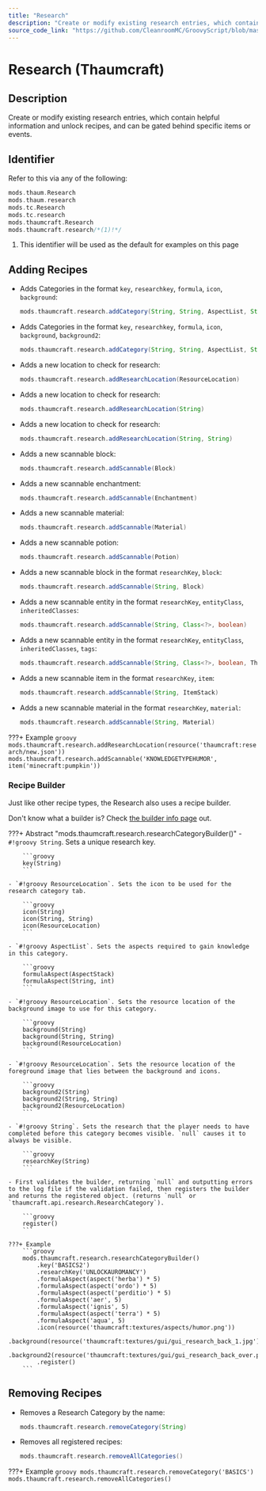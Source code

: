 ```yaml
---
title: "Research"
description: "Create or modify existing research entries, which contain helpful information and unlock recipes, and can be gated behind specific items or events."
source_code_link: "https://github.com/CleanroomMC/GroovyScript/blob/master/src/main/java/com/cleanroommc/groovyscript/compat/mods/thaumcraft/Research.java"
---
```


# Research (Thaumcraft)

## Description

Create or modify existing research entries, which contain helpful information and unlock recipes, and can be gated behind specific items or events.

## Identifier

Refer to this via any of the following:

```groovy hl_lines="6"
mods.thaum.Research
mods.thaum.research
mods.tc.Research
mods.tc.research
mods.thaumcraft.Research
mods.thaumcraft.research/*(1)!*/
```

1. This identifier will be used as the default for examples on this page

## Adding Recipes

- Adds Categories in the format `key`, `researchkey`, `formula`, `icon`, `background`:

    ```groovy
    mods.thaumcraft.research.addCategory(String, String, AspectList, String, String)
    ```

- Adds Categories in the format `key`, `researchkey`, `formula`, `icon`, `background`, `background2`:

    ```groovy
    mods.thaumcraft.research.addCategory(String, String, AspectList, String, String, String)
    ```

- Adds a new location to check for research:

    ```groovy
    mods.thaumcraft.research.addResearchLocation(ResourceLocation)
    ```

- Adds a new location to check for research:

    ```groovy
    mods.thaumcraft.research.addResearchLocation(String)
    ```

- Adds a new location to check for research:

    ```groovy
    mods.thaumcraft.research.addResearchLocation(String, String)
    ```

- Adds a new scannable block:

    ```groovy
    mods.thaumcraft.research.addScannable(Block)
    ```

- Adds a new scannable enchantment:

    ```groovy
    mods.thaumcraft.research.addScannable(Enchantment)
    ```

- Adds a new scannable material:

    ```groovy
    mods.thaumcraft.research.addScannable(Material)
    ```

- Adds a new scannable potion:

    ```groovy
    mods.thaumcraft.research.addScannable(Potion)
    ```

- Adds a new scannable block in the format `researchKey`, `block`:

    ```groovy
    mods.thaumcraft.research.addScannable(String, Block)
    ```

- Adds a new scannable entity in the format `researchKey`, `entityClass`, `inheritedClasses`:

    ```groovy
    mods.thaumcraft.research.addScannable(String, Class<?>, boolean)
    ```

- Adds a new scannable entity in the format `researchKey`, `entityClass`, `inheritedClasses`, `tags`:

    ```groovy
    mods.thaumcraft.research.addScannable(String, Class<?>, boolean, ThaumcraftApi.EntityTagsNBT)
    ```

- Adds a new scannable item in the format `researchKey`, `item`:

    ```groovy
    mods.thaumcraft.research.addScannable(String, ItemStack)
    ```

- Adds a new scannable material in the format `researchKey`, `material`:

    ```groovy
    mods.thaumcraft.research.addScannable(String, Material)
    ```

???+ Example
    ```groovy
    mods.thaumcraft.research.addResearchLocation(resource('thaumcraft:research/new.json'))
    mods.thaumcraft.research.addScannable('KNOWLEDGETYPEHUMOR', item('minecraft:pumpkin'))
    ```

### Recipe Builder

Just like other recipe types, the Research also uses a recipe builder.

Don't know what a builder is? Check [the builder info page](../../../groovy/builder.md) out.

???+ Abstract "mods.thaumcraft.research.researchCategoryBuilder()"
    - `#!groovy String`. Sets a unique research key.

        ```groovy
        key(String)
        ```

    - `#!groovy ResourceLocation`. Sets the icon to be used for the research category tab.

        ```groovy
        icon(String)
        icon(String, String)
        icon(ResourceLocation)
        ```

    - `#!groovy AspectList`. Sets the aspects required to gain knowledge in this category.

        ```groovy
        formulaAspect(AspectStack)
        formulaAspect(String, int)
        ```

    - `#!groovy ResourceLocation`. Sets the resource location of the background image to use for this category.

        ```groovy
        background(String)
        background(String, String)
        background(ResourceLocation)
        ```

    - `#!groovy ResourceLocation`. Sets the resource location of the foreground image that lies between the background and icons.

        ```groovy
        background2(String)
        background2(String, String)
        background2(ResourceLocation)
        ```

    - `#!groovy String`. Sets the research that the player needs to have completed before this category becomes visible. `null` causes it to always be visible.

        ```groovy
        researchKey(String)
        ```

    - First validates the builder, returning `null` and outputting errors to the log file if the validation failed, then registers the builder and returns the registered object. (returns `null` or `thaumcraft.api.research.ResearchCategory`).

        ```groovy
        register()
        ```

    ???+ Example
        ```groovy
        mods.thaumcraft.research.researchCategoryBuilder()
            .key('BASICS2')
            .researchKey('UNLOCKAUROMANCY')
            .formulaAspect(aspect('herba') * 5)
            .formulaAspect(aspect('ordo') * 5)
            .formulaAspect(aspect('perditio') * 5)
            .formulaAspect('aer', 5)
            .formulaAspect('ignis', 5)
            .formulaAspect(aspect('terra') * 5)
            .formulaAspect('aqua', 5)
            .icon(resource('thaumcraft:textures/aspects/humor.png'))
            .background(resource('thaumcraft:textures/gui/gui_research_back_1.jpg'))
            .background2(resource('thaumcraft:textures/gui/gui_research_back_over.png'))
            .register()
        ```



## Removing Recipes

- Removes a Research Category by the name:

    ```groovy
    mods.thaumcraft.research.removeCategory(String)
    ```

- Removes all registered recipes:

    ```groovy
    mods.thaumcraft.research.removeAllCategories()
    ```

???+ Example
    ```groovy
    mods.thaumcraft.research.removeCategory('BASICS')
    mods.thaumcraft.research.removeAllCategories()
    ```

